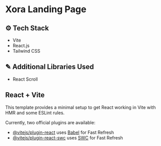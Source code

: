 # Xora Landing Page


## <a name="tech-stack">⚙️ Tech Stack</a>

- Vite
- React.js
- Tailwind CSS

## <a name="libraries">✎ Additional Libraries Used</a>

- React Scroll

## React + Vite

This template provides a minimal setup to get React working in Vite with HMR and some ESLint rules.

Currently, two official plugins are available:

- [@vitejs/plugin-react](https://github.com/vitejs/vite-plugin-react/blob/main/packages/plugin-react/README.md) uses [Babel](https://babeljs.io/) for Fast Refresh
- [@vitejs/plugin-react-swc](https://github.com/vitejs/vite-plugin-react-swc) uses [SWC](https://swc.rs/) for Fast Refresh
